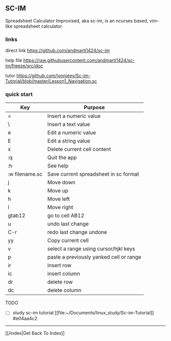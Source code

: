 ## SC-IM

Spreadsheet Calculator Improvised, aka sc-im, is an ncurses based, vim-like
spreadsheet calculator.

### links
direct link
https://github.com/andmarti1424/sc-im

help file
https://raw.githubusercontent.com/andmarti1424/sc-im/freeze/src/doc

tutor
https://github.com/jonnieey/Sc-im-Tutorial/blob/master/Lesson1_Navigation.sc

### quick start

|        Key       |                 Purpose                 |
|------------------|-----------------------------------------|
|         =        | Insert a numeric value                  |
|         \        | Insert a text value                     |
|         e        | Edit a numeric value                    |
|         E        | Edit a string value                     |
|         x        | Delete current cell content             |
|        :q        | Quit the app                            |
|        :h        | See help                                |
|  :w filename.sc  | Save current spreadsheet in sc format   |
|         j        | Move down                               |
|         k        | Move up                                 |
|         h        | Move left                               |
|         l        | Move right                              |
|      gtab12      | go to cell AB12                         |
|         u        | undo last change                        |
|        C-r       | redo last change undone                 |
|        yy        | Copy current cell                       |
|         v        | select a range using cursor/hjkl keys   |
|         p        | paste a previously yanked cell or range |
|        ir        | insert row                              |
|        ic        | insert column                           |
|        dr        | delete row                              |
|        dc        | delete column                           |


TODO
* [ ] study sc-im tutorial [[file:~/Documents/linux_study/Sc-im-Tutorial]]  #e04aa4c2

---

[[/index|Get Back To Index]]
